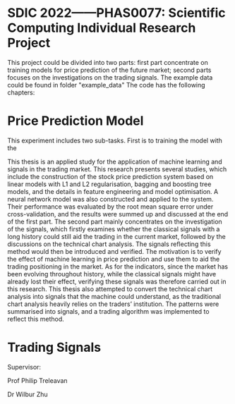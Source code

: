 # SDIC 2022——PHAS0077: Scientific Computing Individual Research Project

This project could be divided into two parts: first part concentrate on training models for price prediction of the future market; second parts focuses on the investigations on the trading signals. The example data could be found in folder "example_data"
The code has the following chapters:

# Price Prediction Model

This experiment includes two sub-tasks. First is to training the model with the 


This thesis is an applied study for the application of machine learning and signals in the trading market. This research presents several studies, which include the construction of the stock price prediction system based on linear models with L1 and L2 regularisation, bagging and boosting tree models, and the details in feature engineering and model optimisation. A neural network model was also constructed and applied to the system. Their performance was evaluated by the root mean square error under cross-validation, and the results were summed up and discussed at the end of the first part. The second part mainly concentrates on the investigation of the signals, which firstly examines whether the classical signals with a long history could still aid the trading in the current market, followed by the discussions on the technical chart analysis. The signals reflecting this method would then be introduced and verified.
The motivation is to verify the effect of machine learning in price prediction and use them to aid the trading positioning in the market. As for the indicators, since the market has been evolving throughout history, while the classical signals might have already lost their effect, verifying these signals was therefore carried out in this research.
This thesis also attempted to convert the technical chart analysis into signals that the machine could understand, as the traditional chart analysis heavily relies on the traders’ institution. The patterns were summarised into signals, and a trading algorithm was implemented to reflect this method.

# Trading Signals



Supervisor:

Prof Philip Treleavan

Dr Wilbur Zhu
